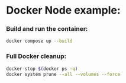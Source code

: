 # Docker Node example:

### Build and run the container:
   ```bash
   docker compose up --build
   ```

### Full Docker cleanup:
   ```bash
   docker stop $(docker ps -q)
   docker system prune --all --volumes --force
   ```
